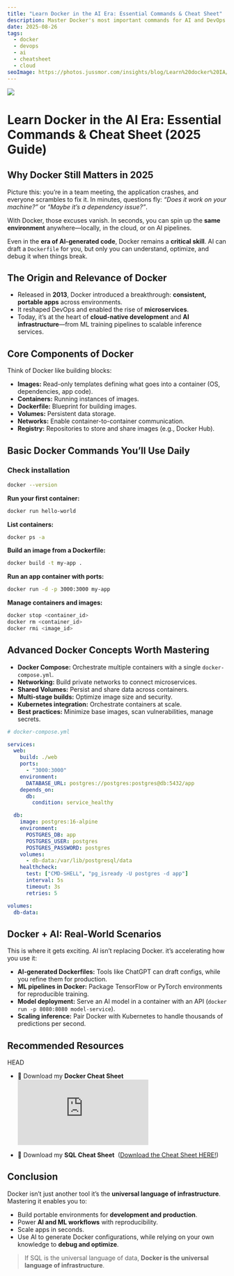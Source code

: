 ```yaml
---
title: "Learn Docker in the AI Era: Essential Commands & Cheat Sheet"
description: Master Docker's most important commands for AI and DevOps. Learn how containers power modern apps, explore advanced concepts, and download the Docker Cheat Sheet to boost your workflow.
date: 2025-08-26
tags:
  - docker
  - devops
  - ai
  - cheatsheet
  - cloud
seoImage: https://photos.jussmor.com/insights/blog/Learn%20docker%20IA/DockerForData.webp
---
```




![](https://photos.jussmor.com/insights/blog/Learn%20docker%20IA/DockerForData.webp)

# Learn Docker in the AI Era: Essential Commands & Cheat Sheet (2025 Guide)


##  Why Docker Still Matters in 2025  
Picture this: you’re in a team meeting, the application crashes, and everyone scrambles to fix it. In minutes, questions fly: *“Does it work on your machine?”* or *“Maybe it’s a dependency issue?”*. 

With Docker, those excuses vanish. In seconds, you can spin up the **same environment** anywhere—locally, in the cloud, or on AI pipelines.  

Even in the **era of AI-generated code**, Docker remains a **critical skill**. AI can draft a `Dockerfile` for you, but only you can understand, optimize, and debug it when things break.  

##  The Origin and Relevance of Docker  
- Released in **2013**, Docker introduced a breakthrough: **consistent, portable apps** across environments.  
- It reshaped DevOps and enabled the rise of **microservices**.  
- Today, it’s at the heart of **cloud-native development** and **AI infrastructure**—from ML training pipelines to scalable inference services.  

## Core Components of Docker  

Think of Docker like building blocks:  

- **Images:** Read-only templates defining what goes into a container (OS, dependencies, app code).  
- **Containers:** Running instances of images.  
- **Dockerfile:** Blueprint for building images.  
- **Volumes:** Persistent data storage.  
- **Networks:** Enable container-to-container communication.  
- **Registry:** Repositories to store and share images (e.g., Docker Hub).  

##  Basic Docker Commands You’ll Use Daily  

### Check installation

```bash
docker --version
```

**Run your first container:**

```bash
docker run hello-world
```

**List containers:**

```bash
docker ps -a
```

**Build an image from a Dockerfile:**

```bash 
docker build -t my-app .
```

**Run an app container with ports:**

```bash
docker run -d -p 3000:3000 my-app
```

**Manage containers and images:**

```bash 
docker stop <container_id> 
docker rm <container_id> 
docker rmi <image_id>
```

## Advanced Docker Concepts Worth Mastering

- **Docker Compose:** Orchestrate multiple containers with a single `docker-compose.yml`.
- **Networking:** Build private networks to connect microservices.
- **Shared Volumes:** Persist and share data across containers.
- **Multi-stage builds:** Optimize image size and security.
- **Kubernetes integration:** Orchestrate containers at scale.
- **Best practices:** Minimize base images, scan vulnerabilities, manage secrets.

```yml
# docker-compose.yml

services:
  web:
    build: ./web
    ports:
      - "3000:3000"
    environment:
      DATABASE_URL: postgres://postgres:postgres@db:5432/app
    depends_on:
      db:
        condition: service_healthy

  db:
    image: postgres:16-alpine
    environment:
      POSTGRES_DB: app
      POSTGRES_USER: postgres
      POSTGRES_PASSWORD: postgres
    volumes:
      - db-data:/var/lib/postgresql/data
    healthcheck:
      test: ["CMD-SHELL", "pg_isready -U postgres -d app"]
      interval: 5s
      timeout: 3s
      retries: 5

volumes:
  db-data:
```


## Docker + AI: Real-World Scenarios

This is where it gets exciting. AI isn’t replacing Docker. it’s accelerating how you use it:

- **AI-generated Dockerfiles:** Tools like ChatGPT can draft configs, while you refine them for production.
- **ML pipelines in Docker:** Package TensorFlow or PyTorch environments for reproducible training.
- **Model deployment:** Serve an AI model in a container with an API (`docker run -p 8080:8080 model-service`).
- **Scaling inference:** Pair Docker with Kubernetes to handle thousands of predictions per second.

## Recommended Resources

 HEAD
- 📄 Download my **Docker Cheat Sheet** 
![](https://photos.jussmor.com/insights/blog/Cheat%20sheet/DOCKER_.pdf)

- 📄 Download my **SQL Cheat Sheet**  ([Download the Cheat Sheet HERE!](https://photos.jussmor.com/insights/blog/Cheat%20sheet/DOCKER_.pdf)) 

##  Conclusion

Docker isn’t just another tool it’s the **universal language of infrastructure**. Mastering it enables you to:

- Build portable environments for **development and production**.
- Power **AI and ML workflows** with reproducibility.
- Scale apps in seconds.
- Use AI to generate Docker configurations, while relying on your own knowledge to **debug and optimize**.

> If SQL is the universal language of data, **Docker is the universal language of infrastructure**.